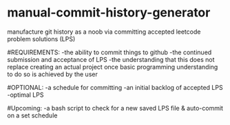 # manual-commit-history-generator
manufacture git history as a noob via committing accepted leetcode problem solutions (LPS)

#REQUIREMENTS:
	-the ability to commit things to github
	-the continued submission and acceptance of LPS
	-the understanding that this does not replace creating an actual project once basic programming understanding to do so is achieved by the user

#OPTIONAL:
	-a schedule for committing
	-an initial backlog of accepted LPS
	-optimal LPS

#Upcoming:
	-a bash script to check for a new saved LPS file & auto-commit on a set schedule
